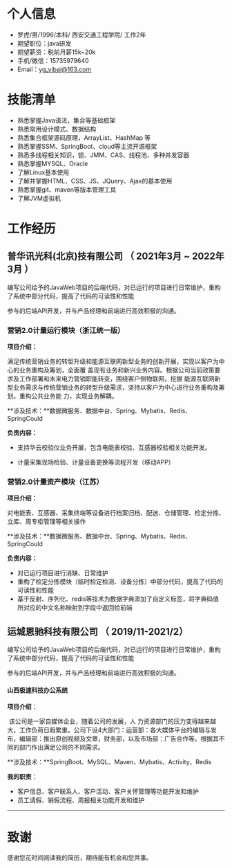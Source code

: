 # 个人信息

- 罗虎/男/1996/本科/ 西安交通工程学院/ 工作2年
- 期望职位：java研发
- 期望薪资：税前月薪15k~20k
- 手机/微信：15735979640
- Email：yg_yibai@163.com

# 技能清单

- 熟悉掌握Java语法，集合等基础框架 
- 熟悉常用设计模式、数据结构
- 熟悉集合框架源码原理，ArrayList、HashMap 等
- 熟悉掌握SSM、SpringBoot、cloud等主流开源框架
- 熟悉多线程相关知识，锁、JMM、CAS、线程池、多种并发容器 
- 熟悉掌握MYSQL、Oracle
- 了解Linux基本使用
- 了解并掌握HTML、CSS、JS、JQuery、Ajax的基本使用
- 熟悉掌握git、maven等版本管理工具
- 了解JVM虚拟机

# 工作经历

## 普华讯光科(北京)技有限公司 （ 2021年3月 ~ 2022年3月 ）

编写公司给予的JavaWeb项目的后端代码，对已运行的项目进行日常维护，重构了系统中部分代码，提高了代码的可读性和性能

参与的后端API开发，并与产品经理和前端进行高效积极的沟通。

### 营销2.0计量运行模块（浙江统一版）

**项目介绍：**

满足传统营销业务的转型升级和能源互联网新型业务的创新开展，实现以客户为中心的业务重构及筹划，全面覆 盖现有业务和新兴业务内容。根据公司当前政策要求及工作部署和未来电力营销职能转变，围绕客户侧物联网，挖掘 能源互联网新型业务需求与传统营销业务的转型升级需求，坚持以客户为中心进行业务重构及筹划。重构公共业务能 力，实现业务解耦。

**涉及技术：**数据微服务、数据中台、Spring、Mybatis、Redis、SpringCould

**负责内容：**

- 支持华云校验仪业务开展，包含电能表校验、互感器校验相关功能开发。

- 计量采集现场检验、计量设备更换等流程开发（移动APP）

### 营销2.0计量资产模块（江苏）

**项目介绍：**

对电能表、互感器、采集终端等设备进行档案归档、配送、仓储管理、检定分拣、立库、周专柜管理等相关操作

**涉及技术：**数据微服务、数据中台、Spring、Mybatis、Redis、SpringCould

**负责内容：**

- 对已运行项目进行消缺、日常维护
- 重构了检定分拣模块（临时检定检测、设备分拣）中部分代码，提高了代码的可读性和性能
- 基于反射、序列化、redis等技术为数据字典添加了自定义标签，将字典码值所对应的中文名称映射到字段中返回给前端

## 运城恩驰科技有限公司 （ 2019/11-2021/2）

编写公司给予的JavaWeb项目的后端代码，对已运行的项目进行日常维护，重构了系统中部分代码，提高了代码的可读性和性能

参与的后端API开发，并与产品经理和前端进行高效积极的沟通。

#### 山西极速科技办公系统

**项目介绍**：    

​    该公司是一家自媒体企业，随着公司的发展，人 力资源部门的压力变得越来越大，工作负荷日趋繁重。公司下设4大部门：运营部：各大媒体平台的编辑与发布，编辑部：推出原创视频及文章，财务部，以及市场部：广告合作等。根据其不同的部门作出满足公司的不同需求。

**涉及技术：**SpringBoot、MySQL、Maven、Mybatis、Activity、Redis

**我的职责**：     

- 客户信息、客户联系人、客户活动、客户关怀管理等功能开发和维护
- 员工请假、销假流程、周报相关功能开发和维护




---

# 致谢

感谢您花时间阅读我的简历，期待能有机会和您共事。